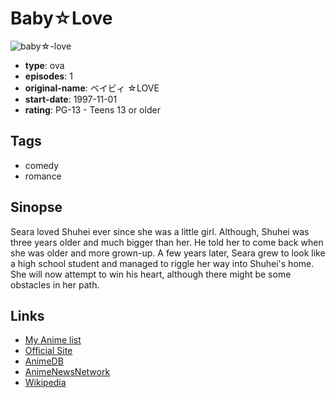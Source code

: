 # Baby☆Love

![baby☆-love](https://cdn.myanimelist.net/images/anime/13/10176.jpg)

-   **type**: ova
-   **episodes**: 1
-   **original-name**: ベイビィ ☆LOVE
-   **start-date**: 1997-11-01
-   **rating**: PG-13 - Teens 13 or older

## Tags

-   comedy
-   romance

## Sinopse

Seara loved Shuhei ever since she was a little girl. Although, Shuhei was three years older and much bigger than her. He told her to come back when she was older and more grown-up. A few years later, Seara grew to look like a high school student and managed to riggle her way into Shuhei's home. She will now attempt to win his heart, although there might be some obstacles in her path.

## Links

-   [My Anime list](https://myanimelist.net/anime/722/Baby☆Love)
-   [Official Site](http://www.st-comet.com/works.html)
-   [AnimeDB](http://anidb.info/perl-bin/animedb.pl?show=anime&aid=2005)
-   [AnimeNewsNetwork](http://www.animenewsnetwork.com/encyclopedia/anime.php?id=4757)
-   [Wikipedia](http://ja.wikipedia.org/wiki/%E3%83%99%E3%82%A4%E3%83%93%E3%82%A3%E2%98%85LOVE)
